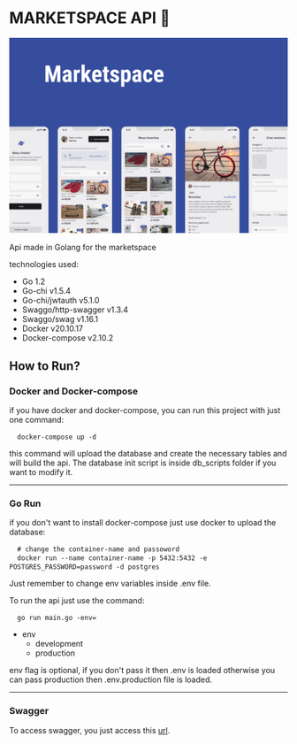 # MARKETSPACE API 🚀

![Capa](/images/Capa.png)

Api made in Golang for the marketspace

technologies used:
  - Go 1.2
  - Go-chi v1.5.4
  - Go-chi/jwtauth v5.1.0
  - Swaggo/http-swagger v1.3.4
  - Swaggo/swag v1.16.1
  - Docker v20.10.17
  - Docker-compose v2.10.2

## How to Run?

### Docker and Docker-compose

if you have docker and docker-compose, you can run this project with just one command:

```docker-compose
  docker-compose up -d
```

this command will upload the database and create the necessary tables and will build the api. The database init script is inside db_scripts folder if you want to modify it.

<hr/>

### Go Run

if you don't want to install docker-compose just use docker to upload the database:

```docker
  # change the container-name and passoword
  docker run --name container-name -p 5432:5432 -e POSTGRES_PASSWORD=password -d postgres

```

Just remember to change env variables inside .env file.

To run the api just use the command:

```golang
  go run main.go -env=

```
* env
  * development
  * production

env flag is optional, if you don't pass it then .env is loaded otherwise you can pass production then .env.production file is loaded.

<hr/>

### Swagger

To access swagger, you just access this [url]("http://localhost:8000/v1/swagger/index.html#/").
